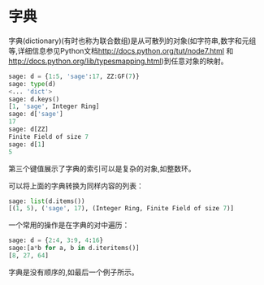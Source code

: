 字典
===

字典(dictionary)(有时也称为联合数组)是从可散列的对象(如字符串,数字和元组等,详细信息参见Python文档<http://docs.python.org/tut/node7.html> 和<http://docs.python.org/lib/typesmapping.html>)到任意对象的映射。
```py
sage: d = {1:5, 'sage':17, ZZ:GF(7)}
sage: type(d)
<... 'dict'>
sage: d.keys()
[1, 'sage', Integer Ring]
sage: d['sage']
17
sage: d[ZZ]
Finite Field of size 7
sage: d[1]
5
```


第三个键值展示了字典的索引可以是复杂的对象,如整数环。

可以将上面的字典转换为同样内容的列表：
```py
sage: list(d.items())
[(1, 5), ('sage', 17), (Integer Ring, Finite Field of size 7)]
```


一个常用的操作是在字典的对中遍历：
```py
sage: d = {2:4, 3:9, 4:16}
sage:[a*b for a, b in d.iteritems()]
[8, 27, 64]

```

字典是没有顺序的,如最后一个例子所示。
